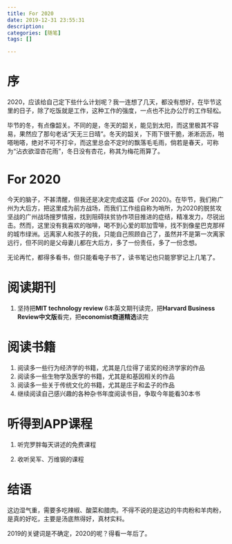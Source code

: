 ```yaml
---
title: For 2020
date: 2019-12-31 23:55:31
description: 
categories: [随笔]
tags: [] 

---
```

# 序
2020，应该给自己定下些什么计划呢？我一连想了几天，都没有想好，在毕节这里的日子，除了吃饭就是工作，这种工作的强度，一点也不比办公厅的工作轻松。

毕节的冬，有点像韶关。不同的是，冬天的韶关，能见到太阳，而这里极其不容易，果然应了那句老话“天无三日晴”。冬天的韶关，下雨下很干脆，淅淅沥沥，啪嗒啪嗒，绝对不可不打伞，而这里总会不定时的飘落毛毛雨，倘若是春天，可称为“沾衣欲湿杏花雨”，冬日没有杏花，称其为梅花雨算了。

<!-- more -->

# For 2020

今天的脑子，不甚清醒，但我还是决定完成这篇《For 2020》。在毕节，我们称广州为大后方，把这里成为前方战场，而我们工作组自称为哨所，为2020的脱贫攻坚战的广州战场搜罗情报，找到阻碍扶贫协作项目推进的症结，精准发力，尽锐出击。然而，这里没有我喜欢的咖啡，喝不到心爱的耶加雪啡，找不到像星巴克那样的城市绿洲。远离家人和孩子的我，只能自己照顾自己了，虽然并不是第一次离家远行，但不同的是父母妻儿都在大后方，多了一份责任，多了一份念想。

无论再忙，都得多看书，但只能看电子书了，读书笔记也只能寥寥记上几笔了。



# 阅读期刊

1. 坚持把**MIT technology review** 6本英文期刊读完，把**Harvard Business Review中文版**看完，把**economist商道精选**读完

# 阅读书籍

1. 阅读多一些行为经济学的书籍，尤其是几位得了诺奖的经济学家的作品
1. 阅读多一些生物学及医学的书籍，尤其是和基因相关的作品
1. 阅读多一些关于传统文化的书籍，尤其是庄子和孟子的作品
1. 继续阅读自己感兴趣的各种杂书年度阅读书目，争取今年能看30本书

# 听得到APP课程

1. 听完罗胖每天讲述的免费课程

1. 收听吴军、万维钢的课程


# 结语

这边湿气重，需要多吃辣椒、酸菜和腊肉。不得不说的是这边的牛肉粉和羊肉粉，是真的好吃，主要是汤底熬得好，真材实料。

2019的关键词是不确定，2020的呢？得看一年后了。
